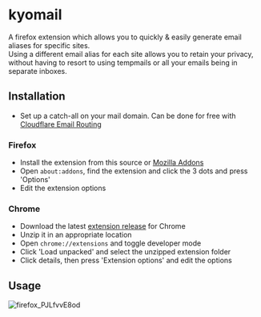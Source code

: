 # kyomail
A firefox extension which allows you to quickly &amp; easily generate email aliases for specific sites.<br>
Using a different email alias for each site allows you to retain your privacy, without having to resort to using tempmails or all your emails being in separate inboxes.

## Installation

- Set up a catch-all on your mail domain. Can be done for free with [Cloudflare Email Routing](https://www.cloudflare.com/en-us/products/email-routing/)

### Firefox

- Install the extension from this source or [Mozilla Addons](https://addons.mozilla.org/en-GB/firefox/addon/kyomail/)
- Open `about:addons`, find the extension and click the 3 dots and press 'Options'
- Edit the extension options

### Chrome

- Download the latest [extension release](https://github.com/1x6/kyomail/releases) for Chrome
- Unzip it in an appropriate location
- Open `chrome://extensions` and toggle developer mode
- Click 'Load unpacked' and select the unzipped extension folder
- Click details, then press 'Extension options' and edit the options

## Usage

![firefox_PJLfvvE8od](https://user-images.githubusercontent.com/44981148/225718394-b0ff7909-d713-4461-907e-58c82d093d0e.gif)
